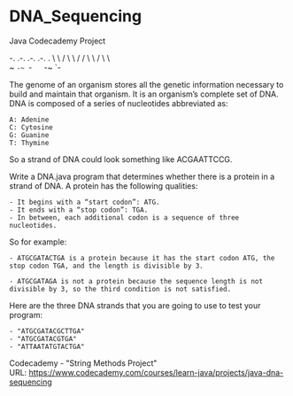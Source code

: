# DNA_Sequencing
Java Codecademy Project

 -. .-.   .-. .-.   .
   \   \ /   \   \ / 
  / \   \   / \   \  
 ~   `-~ `-`   `-~ `-

The genome of an organism stores all the genetic information necessary to build and maintain that organism. It is an organism’s complete set of DNA. DNA is composed of a series of nucleotides abbreviated as:

    A: Adenine
    C: Cytosine
    G: Guanine
    T: Thymine

So a strand of DNA could look something like ACGAATTCCG.

Write a DNA.java program that determines whether there is a protein in a strand of DNA. A protein has the following qualities:

    - It begins with a “start codon”: ATG.
    - It ends with a “stop codon”: TGA.
    - In between, each additional codon is a sequence of three nucleotides.

So for example:

    - ATGCGATACTGA is a protein because it has the start codon ATG, the stop codon TGA, and the length is divisible by 3.

    - ATGCGATAGA is not a protein because the sequence length is not divisible by 3, so the third condition is not satisfied.

Here are the three DNA strands that you are going to use to test your program:

    - "ATGCGATACGCTTGA"
    - "ATGCGATACGTGA"
    - "ATTAATATGTACTGA"

Codecademy - "String Methods Project" <br>
URL: https://www.codecademy.com/courses/learn-java/projects/java-dna-sequencing
